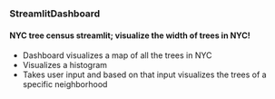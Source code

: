 ### StreamlitDashboard
#### NYC tree census streamlit; visualize the width of trees in NYC!



- Dashboard visualizes a map of all the trees in NYC
- Visualizes a histogram
- Takes user input and based on that input visualizes the trees of a specific neighborhood
